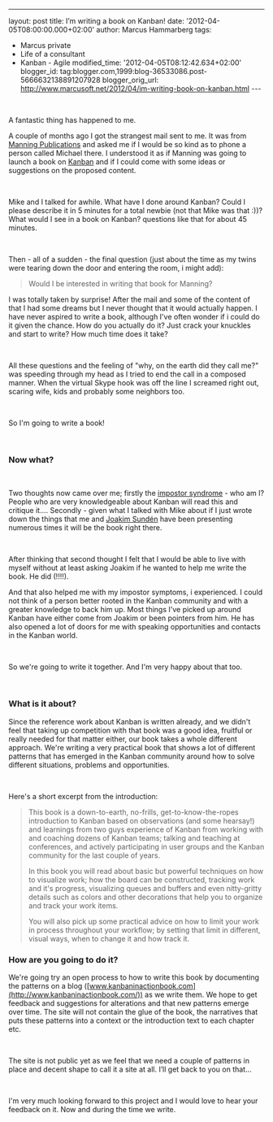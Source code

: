 ---
layout: post
title: I’m writing a book on Kanban!
date: '2012-04-05T08:00:00.000+02:00'
author: Marcus Hammarberg
tags:
  - Marcus private
  - Life of a consultant
  - Kanban - Agile
modified_time: '2012-04-05T08:12:42.634+02:00'
blogger_id: tag:blogger.com,1999:blog-36533086.post-5666632138891207928
blogger_orig_url: http://www.marcusoft.net/2012/04/im-writing-book-on-kanban.html ---

<div>

 

</div>

<div class="p1">

A fantastic thing has happened to me.

</div>

<div class="p1">

A couple of months ago I got the strangest mail sent to me. It was from
<a href="http://www.manning.com/" target="_blank">Manning
Publications</a> and asked me if I would be so kind as to phone a person
called Michael there. I understood it as if Manning was going to launch
a book on <a href="http://www.kanban101.com" target="_blank">Kanban</a>
and if I could come with some ideas or suggestions on the proposed
content.

</div>

<div class="p2">

 

</div>

<div class="p1">

Mike and I talked for awhile. What have I done around Kanban? Could I
please describe it in 5 minutes for a total newbie (not that Mike was
that :))? What would I see in a book on Kanban? questions like that for
about 45 minutes.

</div>

<div class="p1">

 

</div>

<div class="p1">

Then - all of a sudden - the final question (just about the time as my
twins were tearing down the door and entering the room, i might add):

</div>

> <div class="p1">
>
> <span class="Apple-tab-span">Would I be interested in writing
> that book for Manning?
>
> </div>



<div class="p2">

I was totally taken by surprise! After the mail and some of the content
of that I had some dreams but I never thought that it would actually
happen. I have never aspired to write a book, although I've often wonder
if i could do it given the chance. How do you actually do it? Just crack
your knuckles and start to write? How much time does it take?

</div>

<div class="p2">

 

</div>

<div class="p1">

All these questions and the feeling of "why, on the earth did they call
me?" was speeding through my head as I tried to end the call in a
composed manner. When the virtual Skype hook was off the line I screamed
right out, scaring wife, kids and probably some neighbors too.

</div>

<div class="p2">

 

</div>

<div class="p1">

So I'm going to write a book!

</div>

<div class="p2">

 

</div>

### Now what?

<div class="p2">

 

</div>

<div class="p1">

Two thoughts now came over me; firstly the
<a href="http://en.wikipedia.org/wiki/Impostor_syndrome"
target="_blank">impostor syndrome</a> - who am I? People who are very
knowledgeable about Kanban will read this and critique it.... Secondly -
given what I talked with Mike about if I just wrote down the things that
me and
<a href="http://www.joakimsunden.com" target="_blank">Joakim Sundén</a>
have been presenting numerous times it will be the book right there.

</div>

<div class="p2">

 

</div>

<div class="p1">

After thinking that second thought I felt that I would be able to live
with myself without at least asking Joakim if he wanted to help me write
the book. He did (!!!!).

</div>

<div class="p1">

And that also helped me with my impostor symptoms, i experienced. I
could not think of a person better rooted in the Kanban community and
with a greater knowledge to back him up. Most things I've picked up
around Kanban have either come from Joakim or been pointers from him. He
has also opened a lot of doors for me with speaking opportunities and
contacts in the Kanban world.

</div>

<div class="p2">

 

</div>

<div class="p1">

So we're going to write it together. And I'm very happy about that too.

</div>

<div class="p2">

 

</div>

### What is it about?

<div class="p1">

Since the reference work about Kanban is written already, and we didn't
feel that taking up competition with that book was a good idea, fruitful
or really needed for that matter either, our book takes a whole
different approach. We're writing a very practical book that shows a lot
of different patterns that has emerged in the Kanban community around
how to solve different situations, problems and opportunities.

</div>

<div class="p2">

 

</div>

<div class="p1">

Here's a short excerpt from the introduction:

</div>

> This book is a down-to-earth, no-frills, get-to-know-the-ropes
> introduction to Kanban based on observations (and some hearsay!) and
> learnings from two guys experience of Kanban from working with and
> coaching dozens of Kanban teams; talking and teaching at conferences,
> and actively participating in user groups and the Kanban community for
> the last couple of years.
>
> In this book you will read about basic but powerful techniques on how
> to visualize work; how the board can be constructed, tracking work and
> it's progress, visualizing queues and buffers and even nitty-gritty
> details such as colors and other decorations that help you to organize
> and track your work items.
>
> You will also pick up some practical advice on how to limit your work
> in process throughout your workflow; by setting that limit in
> different, visual ways, when to change it and how track it.

### How are you going to do it?

<div class="p2">

We're going try an open process to how to write this book by documenting
the patterns on a blog ([<span
class="s1">www.kanbaninactionbook.com](http://www.kanbaninactionbook.com/))
as we write them. We hope to get feedback and suggestions for
alterations and that new patterns emerge over time. The site will not
contain the glue of the book, the narratives that puts these patterns
into a context or the introduction text to each chapter etc.

</div>

<div class="p2">

 

</div>

<div class="p2">

The site is not public yet as we feel that we need a couple of patterns
in place and decent shape to call it a site at all. I’ll get back to you
on that…

</div>

<div class="p2">

 

</div>

<div class="p1">

I'm very much looking forward to this project and I would love to hear
your feedback on it. Now and during the time we write.

</div>
